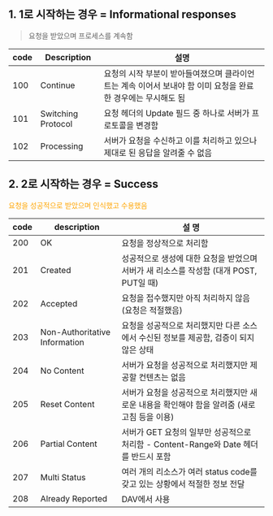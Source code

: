 ## 1. 1로 시작하는 경우 = Informational responses
>  요청을 받았으며 프로세스를 계속함
> 
| code | Description        |  설명     |
|------|--------------------|--------------------------------------------------------------------------------------------------------------|
| 100  | Continue           | 요청의 시작 부분이 받아들여졌으며 클라이언트는 계속 이어서 보내야 함 이미 요청을 완료한 경우에는 무시해도 됨 |
| 101  | Switching Protocol | 요청 헤더의 Update 필드 중 하나로 서버가 프로토콜을 변경함                                                   |
| 102  | Processing         | 서버가 요청을 수신하고 이를 처리하고 있으나 제대로 된 응답을 알려줄 수 없음                                  |


## 2. 2로 시작하는 경우 = Success

<span style="color:orange"> 요청을 성공적으로 받았으며 인식했고 수용했음 </span>

| code | description                  | 설 명   |
|------|-------------------------------|---------------------------------------------------------------------------------------------|
| 200  | OK                            | 요청을 정상적으로 처리함                                                                    |
| 201  | Created                       | 성공적으로 생성에 대한 요청을 받었으며 서버가 새 리소스를 작성함 (대개 POST, PUT일 때)      |
| 202  | Accepted                      | 요청을 접수했지만 아직 처리하지 않음 (요청은 적절했음)                                      |
| 203  | Non-Authoritative Information | 요청을 성공적으로 처리했지만 다른 소스에서 수신된 정보를 제공함, 검증이 되지 않은 상태      |
| 204  | No Content                    | 서버가 요청을 성공적으로 처리했지만 제공할 컨텐츠는 없음                                    |
| 205  | Reset Content                 | 서버가 요청을 성공적으로 처리했지만 새로운 내용을 확인해야 함을 알려줌 (새로고침 등을 이용) |
| 206  | Partial Content               | 서버가 GET 요청의 일부만 성공적으로 처리함 - Content-Range와 Date 헤더를 반드시 포함        |
| 207  | Multi Status                  | 여러 개의 리소스가 여러 status code를 갖고 있는 상황에서 적절한 정보 전달                   |
| 208  | Already Reported              | DAV에서 사용                                                                                |

